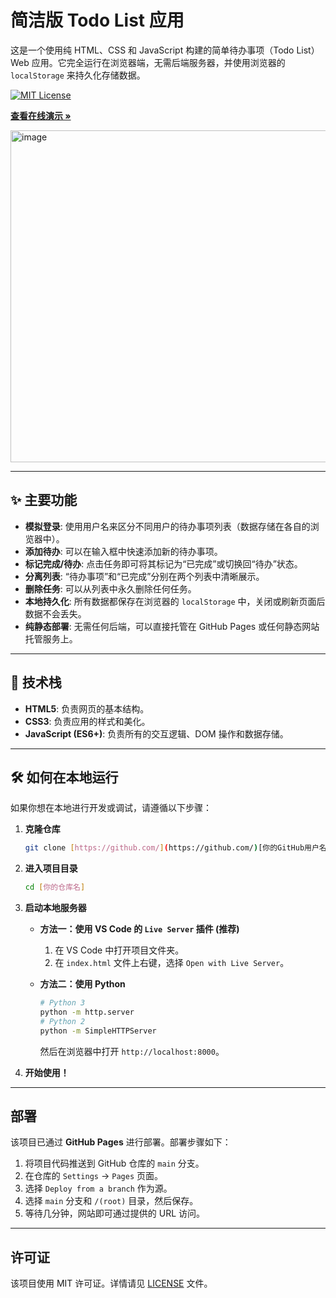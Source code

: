# 简洁版 Todo List 应用

这是一个使用纯 HTML、CSS 和 JavaScript 构建的简单待办事项（Todo List）Web 应用。它完全运行在浏览器端，无需后端服务器，并使用浏览器的 `localStorage` 来持久化存储数据。

[![MIT License](https://img.shields.io/badge/License-MIT-green.svg)](https://choosealicense.com/licenses/mit/)

**[查看在线演示 &raquo;](https://otvq.github.io/todo-list/)**

<img width="1338" height="531" alt="image" src="https://github.com/user-attachments/assets/1fb8e478-9146-4785-a791-bff378d5f6ba" />

---

## ✨ 主要功能

* **模拟登录**: 使用用户名来区分不同用户的待办事项列表（数据存储在各自的浏览器中）。
* **添加待办**: 可以在输入框中快速添加新的待办事项。
* **标记完成/待办**: 点击任务即可将其标记为“已完成”或切换回“待办”状态。
* **分离列表**: “待办事项”和“已完成”分别在两个列表中清晰展示。
* **删除任务**: 可以从列表中永久删除任何任务。
* **本地持久化**: 所有数据都保存在浏览器的 `localStorage` 中，关闭或刷新页面后数据不会丢失。
* **纯静态部署**: 无需任何后端，可以直接托管在 GitHub Pages 或任何静态网站托管服务上。

---

## 🚀 技术栈

* **HTML5**: 负责网页的基本结构。
* **CSS3**: 负责应用的样式和美化。
* **JavaScript (ES6+)**: 负责所有的交互逻辑、DOM 操作和数据存储。

---

## 🛠️ 如何在本地运行

如果你想在本地进行开发或调试，请遵循以下步骤：

1.  **克隆仓库**
    ```bash
    git clone [https://github.com/](https://github.com/)[你的GitHub用户名]/[你的仓库名].git
    ```

2.  **进入项目目录**
    ```bash
    cd [你的仓库名]
    ```

3.  **启动本地服务器**

    * **方法一：使用 VS Code 的 `Live Server` 插件 (推荐)**
        1.  在 VS Code 中打开项目文件夹。
        2.  在 `index.html` 文件上右键，选择 `Open with Live Server`。

    * **方法二：使用 Python**
        ```bash
        # Python 3
        python -m http.server
        # Python 2
        python -m SimpleHTTPServer
        ```
        然后在浏览器中打开 `http://localhost:8000`。

4.  **开始使用！**

---

## 部署

该项目已通过 **GitHub Pages** 进行部署。部署步骤如下：

1.  将项目代码推送到 GitHub 仓库的 `main` 分支。
2.  在仓库的 `Settings` -> `Pages` 页面。
3.  选择 `Deploy from a branch` 作为源。
4.  选择 `main` 分支和 `/(root)` 目录，然后保存。
5.  等待几分钟，网站即可通过提供的 URL 访问。

---

## 许可证

该项目使用 MIT 许可证。详情请见 [LICENSE](LICENSE) 文件。

